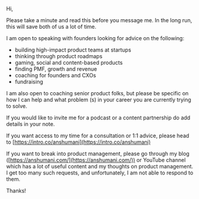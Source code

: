 Hi, 

Please take a minute and read this before you message me. In the long run, this will save both of us a lot of time. 

I am open to speaking with founders looking for advice on the following: 
- building high-impact product teams at startups 
- thinking through product roadmaps
- gaming, social and content-based products 
- finding PMF, growth and revenue 
- coaching for founders and CXOs 
- fundraising 

I am also open to coaching senior product folks, but please be specific on how I can help and what problem (s) in your career you are currently trying to solve. 

If you would like to invite me for a podcast or a content partnership do add details in your note. 

If you want access to my time for a consultation or 1:1 advice, please head to [https://intro.co/anshumani](https://intro.co/anshumani) 

If you want to break into product management, please go through my blog ([https://anshumani.com/](https://anshumani.com/)) or YouTube channel which has a lot of useful content and my thoughts on product management. I get too many such requests, and unfortunately, I am not able to respond to them. 

Thanks!